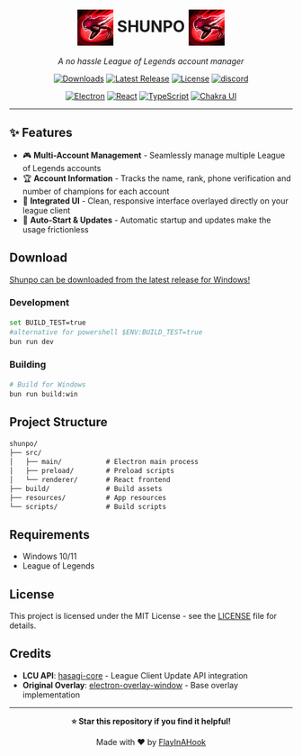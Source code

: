 <div align="center">



<h1><img src="build/icon.png" alt="Icon" style="width:64px; vertical-align:middle;"/> SHUNPO  <img src="build/icon.png" alt="Icon" style="width:64px; vertical-align:middle;"/></h1>

*A no hassle League of Legends account manager*

[![Downloads](https://img.shields.io/github/downloads/FlayInAHook/shunpo/total?style=for-the-badge&logo=github&color=4fc3f7)](https://github.com/FlayInAHook/shunpo/releases) [![Latest Release](https://img.shields.io/github/v/release/FlayInAHook/shunpo?style=for-the-badge&logo=github&color=00c853)](https://github.com/FlayInAHook/shunpo/releases/latest) [![License](https://img.shields.io/github/license/FlayInAHook/shunpo?style=for-the-badge&color=ff7043)](#license) [![discord](https://img.shields.io/badge/contact-me-blue?style=for-the-badge&logo=discord&logoColor=white)](https://discordapp.com/users/386537086859214858)

[![Electron](https://img.shields.io/badge/Electron-35.1.5-2B2E3A?style=for-the-badge&logo=electron)](https://www.electronjs.org/) [![React](https://img.shields.io/badge/React-19.1.0-61DAFB?style=for-the-badge&logo=react)](https://reactjs.org/) [![TypeScript](https://img.shields.io/badge/TypeScript-5.8.3-3178C6?style=for-the-badge&logo=typescript)](https://www.typescriptlang.org/) [![Chakra UI](https://img.shields.io/badge/Chakra_UI-3.21.0-319795?style=for-the-badge&logo=chakraui)](https://chakra-ui.com/)

</div>

---

## ✨ Features

- 🎮 **Multi-Account Management** - Seamlessly manage multiple League of Legends accounts
- 🏆 **Account Information** - Tracks the name, rank, phone verification and number of champions for each account
- 🎨 **Integrated UI** - Clean, responsive interface overlayed directly on your league client
- 🔄 **Auto-Start & Updates** - Automatic startup and updates make the usage frictionless

## Download

[Shunpo can be downloaded from the latest release for Windows!](https://github.com/FlayInAHook/shunpo/releases)

### Development

```bash
set BUILD_TEST=true
#alternative for powershell $ENV:BUILD_TEST=true
bun run dev
```

### Building

```bash
# Build for Windows
bun run build:win
```

## Project Structure

```
shunpo/
├── src/
│   ├── main/           # Electron main process
│   ├── preload/        # Preload scripts
│   └── renderer/       # React frontend
├── build/              # Build assets
├── resources/          # App resources
└── scripts/            # Build scripts
```

## Requirements

- Windows 10/11
- League of Legends

## License

This project is licensed under the MIT License - see the [LICENSE](LICENSE) file for details.

## Credits

- **LCU API**: [hasagi-core](https://github.com/dysolix/hasagi-core) - League Client Update API integration
- **Original Overlay**: [electron-overlay-window](https://github.com/SnosMe/electron-overlay-window) - Base overlay implementation

---

<div align="center">
  
**⭐ Star this repository if you find it helpful!**

Made with ❤️ by [FlayInAHook](https://github.com/FlayInAHook)

</div>
